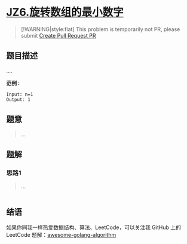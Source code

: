 # [JZ6.旋转数组的最小数字][title]

> [!WARNING|style:flat]
> This problem is temporarily not PR, please submit [Create Pull Request PR](https://github.com/kylesliu/awesome-golang-algorithm)


## 题目描述
....

**范例 :**

```
Input: n=1
Output: 1
```

## 题意
> ...

## 题解

### 思路1
> ...
```go
```

## 结语

如果你同我一样热爱数据结构、算法、LeetCode，可以关注我 GitHub 上的 LeetCode 题解：[awesome-golang-algorithm][me]

[title]: https://www.nowcoder.com/practice/9f3231a991af4f55b95579b44b7a01ba/
[me]: https://github.com/kylesliu/awesome-golang-algorithm
